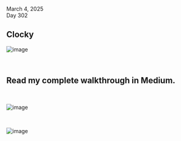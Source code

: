 March 4, 2025<br>
Day 302<br>

<h2>Clocky</h2>

![image](https://github.com/user-attachments/assets/94efb9c3-399f-4f55-9eee-ac8fa9e44b81)

<br>


<h2>Read my complete walkthrough in Medium.</h2>

<br>

![image](https://github.com/user-attachments/assets/aca14e31-6884-40c8-8cf1-f78cda6125c1)


<br>

![image](https://github.com/user-attachments/assets/862bf1f5-f082-4f4f-a915-9d41c67d1cdb)

